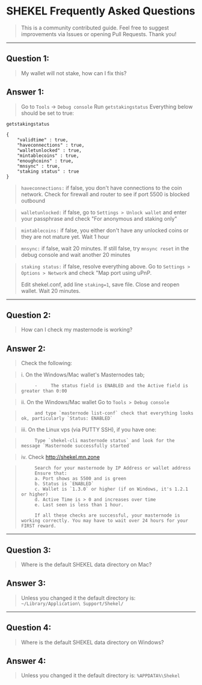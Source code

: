 # SHEKEL Frequently Asked Questions

> This is a community contributed guide. Feel free to suggest improvements via Issues or opening Pull Requests. Thank you!

---

## Question 1:
>   My wallet will not stake, how can I fix this?
## Answer 1:
>   Go to `Tools` -> `Debug console`
>   Run `getstakingstatus`
>   Everything below should be set to true:
```      
getstakingstatus

{
    "validtime" : true,
    "haveconnections" : true,
    "walletunlocked" : true,
    "mintablecoins" : true,
    "enoughcoins" : true,
    "mnsync" : true,
    "staking status" : true
}
```
>   `haveconnections:` if false, you don't have connections to the coin network. Check for firewall and router to see if port 5500 is blocked outbound

>   `walletunlocked:` if false, go to `Settings > Unlock wallet` and enter your passphrase and check "For anonymous and staking only"

>   `mintablecoins:` if false, you either don't have any unlocked coins or they are not mature yet. Wait 1 hour

>   `mnsync:` if false, wait 20 minutes. If still false, try `mnsync reset` in the debug console and wait another 20 minutes

>   `staking status:` if false, resolve everything above. Go to `Settings > Options > Network` and check "Map port using uPnP. 
>
>   Edit shekel.conf, add line `staking=1`, save file. Close and reopen wallet. Wait 20 minutes.

---

## Question 2:
>   How can I check my masternode is working?
## Answer 2:
>   Check the following:

>   i.     On the Windows/Mac wallet's Masternodes tab;

>          -     The status field is ENABLED and the Active field is greater than 0:00

>   ii.    On the Windows/Mac wallet Go to `Tools > Debug console`

>          and type `masternode list-conf` check that everything looks ok, particularly `Status: ENABLED`  

>   iii.   On the Linux vps (via PUTTY SSH), if you have one:

>          Type `shekel-cli masternode status` and look for the message `Masternode successfully started`

>   iv.    Check http://shekel.mn.zone

>          Search for your masternode by IP Address or wallet address
>          Ensure that:
>          a. Port shows as 5500 and is green
>          b. Status is `ENABLED`
>          c. Wallet is `1.3.0` or higher (if on Windows, it's 1.2.1 or higher)
>          d. Active Time is > 0 and increases over time
>          e. Last seen is less than 1 hour.
>
>          If all these checks are successful, your masternode is working correctly. You may have to wait over 24 hours for your FIRST reward.

---

## Question 3:
>   Where is the default SHEKEL data directory on Mac?
## Answer 3:
>   Unless you changed it the default directory is:
   ```~/Library/Application\ Support/Shekel/```

---

## Question 4:
>   Where is the default SHEKEL data directory on Windows?
## Answer 4:
>   Unless you changed it the default directory is:
   ```%APPDATA%\Shekel```
